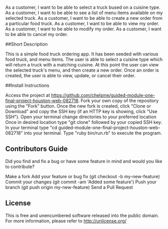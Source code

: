 As a customer, I want to be able to select a truck bused on a cuisine type.
As a customer, I want to be able to see a list of menu items available on my selected truck.
As a customer, I want to be able to create a new order from a particular food truck.
As a customer, I want to be able to view my order.
As a customer, I want to be able to modify my order.
As a customer, I want to be able to cancel my order.

##Short Description

This is a simple food truck ordering app.  It has been seeded with various food truck, and menu items.  The user is able to select a cuisine type which will return a truck with a matching cuisine.  At this point the user can view the selected truck's menu, and then create a new order.  Once an order is created, the user is able to view, update, or cancel their order.

##Install Instructions

Access the project at https://github.com/chelsme/guided-module-one-final-project-houston-web-082718.
Fork your own copy of the repository using the "Fork" button.
Once the new fork is created, click "Clone or Download" and copy the SSH key (if an HTTP key is showing, click "Use SSH").
Open your terminal change directories to your preferred location
Once in desired location type "git clone" followed by your copied SSH key.
In your terminal type "cd guided-module-one-final-project-houston-web-082718" into your terminal.
Type "ruby bin/run.rb" to execute the program.

## Contributors Guide

Did you find and fix a bug or have some feature in mind and would you like to contribute?

Make a fork
Add your feature or bug fix (git checkout -b my-new-feature)
Commit your changes (git commit -am 'Added some feature')
Push your branch (git push origin my-new-feature)
Send a Pull Request

## License

This is free and unencumbered software released into the public domain.
For more information, please refer to <http://unlicense.org/>